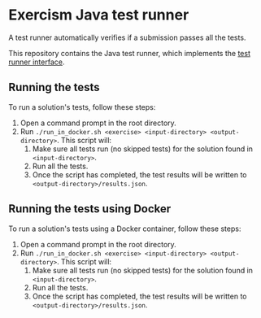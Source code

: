# Exercism Java test runner

A test runner automatically verifies if a submission passes all the tests.

This repository contains the Java test runner, which implements the [test runner interface][test-runner-interface].

## Running the tests

To run a solution's tests, follow these steps:
 
1. Open a command prompt in the root directory.
1. Run `./run_in_docker.sh <exercise> <input-directory> <output-directory>`. This script will:
   1. Make sure all tests run (no skipped tests) for the solution found in `<input-directory>`.
   1. Run all the tests.
   1. Once the script has completed, the test results will be written to `<output-directory>/results.json`.

## Running the tests using Docker

To run a solution's tests using a Docker container, follow these steps:

1. Open a command prompt in the root directory.
1. Run `./run_in_docker.sh <exercise> <input-directory> <output-directory>`. This script will:
   1. Make sure all tests run (no skipped tests) for the solution found in `<input-directory>`.
   1. Run all the tests.
   1. Once the script has completed, the test results will be written to `<output-directory>/results.json`.


[test-runner-interface]: https://github.com/exercism/docs/blob/main/building/tooling/test-runners/interface.md
